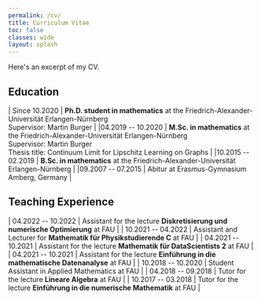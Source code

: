 ```yaml
---
permalink: /cv/
title: Curriculum Vitae
toc: false
classes: wide
layout: splash
---
```


Here's an excerpt of my CV.


## Education

| Since 10.2020      | **Ph.D. student in mathematics** at the Friedrich-Alexander-Universität Erlangen-Nürnberg <br /> Supervisor: Martin Burger |
|04.2019 -- 10.2020  | **M.Sc. in mathematics** at the Friedrich-Alexander-Universität Erlangen-Nürnberg <br /> Supervisor: Martin Burger <br /> Thesis title: Continuum Limit for Lipschitz Learning on Graphs |
|10.2015 -- 02.2019  | **B.Sc. in mathematics** at the Friedrich-Alexander-Universität Erlangen-Nürnberg |
|09.2007 -- 07.2015  | Abitur at Erasmus-Gymnasium Amberg, Germany |

## Teaching Experience

| 04.2022 -- 10.2022 | Assistant for the lecture **Diskretisierung und numerische Optimierung** at FAU   |
| 10.2021 -- 04.2022 | Assistant and Lecturer for **Mathematik für Physikstudierende C** at FAU          |
| 04.2021 -- 10.2021 | Assistant for the lecture **Mathematik für DataScientists 2** at FAU              |
| 04.2021 -- 10.2021 | Assistant for the lecture **Einführung in die mathematische Datenanalyse** at FAU |
| 10.2018 -- 10.2020 | Student Assistant in Applied Mathematics at FAU                                   |
| 04.2018 -- 09.2018 | Tutor for the lecture **Lineare Algebra** at FAU                                  |
| 10.2017 -- 03.2018 | Tutor for the lecture **Einführung in die numerische Mathematik** at FAU          |
